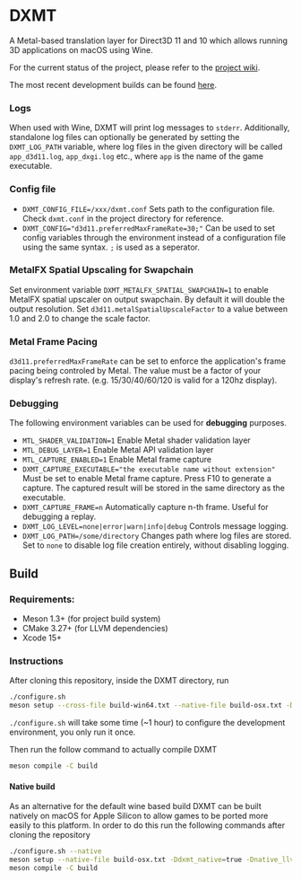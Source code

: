 # DXMT

A Metal-based translation layer for Direct3D 11 and 10 which allows running 3D applications on macOS using Wine.

For the current status of the project, please refer to the [project wiki](https://github.com/3Shain/dxmt/wiki).

The most recent development builds can be found [here](https://github.com/3Shain/dxmt/actions).

<!--

TODO: rework this section

## How to use

**DXMT is not ready for end-users**, albeit there is a [guide](https://github.com/3Shain/dxmt/wiki/DXMT-Installation-Guide-for-Geeks) for knowledged users.

-->

### Logs
When used with Wine, DXMT will print log messages to `stderr`. Additionally, standalone log files can optionally be generated by setting the `DXMT_LOG_PATH` variable, where log files in the given directory will be called `app_d3d11.log`, `app_dxgi.log` etc., where `app` is the name of the game executable.

### Config file

- `DXMT_CONFIG_FILE=/xxx/dxmt.conf` Sets path to the configuration file. Check `dxmt.conf` in the project directory for reference.
- `DXMT_CONFIG="d3d11.preferredMaxFrameRate=30;"` Can be used to set config variables through the environment instead of a configuration file using the same syntax. `;` is used as a seperator.

### MetalFX Spatial Upscaling for Swapchain

Set environment variable `DXMT_METALFX_SPATIAL_SWAPCHAIN=1` to enable MetalFX spatial upscaler on output swapchain. By default it will double the output resolution. Set `d3d11.metalSpatialUpscaleFactor` to a value between 1.0 and 2.0 to change the scale factor.

### Metal Frame Pacing

`d3d11.preferredMaxFrameRate` can be set to enforce the application's frame pacing being controled by Metal. The value must be a factor of your display's refresh rate. (e.g. 15/30/40/60/120 is valid for a 120hz display).

### Debugging
The following environment variables can be used for **debugging** purposes.
- `MTL_SHADER_VALIDATION=1` Enable Metal shader validation layer
- `MTL_DEBUG_LAYER=1` Enable Metal API validation layer
- `MTL_CAPTURE_ENABLED=1` Enable Metal frame capture
- `DXMT_CAPTURE_EXECUTABLE="the executable name without extension"` Must be set to enable Metal frame capture. Press F10 to generate a capture. The captured result will be stored in the same directory as the executable.
- `DXMT_CAPTURE_FRAME=n` Automatically capture n-th frame. Useful for debugging a replay.
- `DXMT_LOG_LEVEL=none|error|warn|info|debug` Controls message logging.
- `DXMT_LOG_PATH=/some/directory` Changes path where log files are stored. Set to `none` to disable log file creation entirely, without disabling logging.

## Build

### Requirements:
- Meson 1.3+ (for project build system)
- CMake 3.27+ (for LLVM dependencies)
- Xcode 15+

### Instructions

After cloning this repository, inside the DXMT directory, run
```sh
./configure.sh
meson setup --cross-file build-win64.txt --native-file build-osx.txt -Dnative_llvm_path=toolchains/llvm-darwin -Dwine_install_path=toolchains/wine build
```
`./configure.sh` will take some time (~1 hour) to configure the development environment, you only run it once.

Then run the follow command to actually compile DXMT
```sh
meson compile -C build
```

#### Native build

As an alternative for the default wine based build DXMT can be built natively on macOS for Apple Silicon to allow games to be ported more easily to this platform. In order to do this run the following commands after cloning the repository
```sh
./configure.sh --native
meson setup --native-file build-osx.txt -Ddxmt_native=true -Dnative_llvm_path=toolchains/llvm-darwin build
meson compile -C build
```
